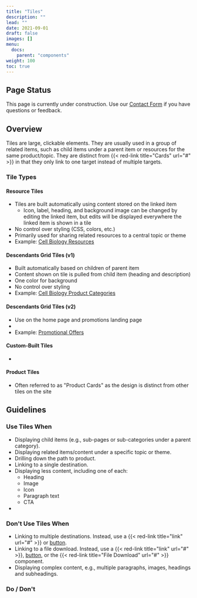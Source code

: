 ```yaml
---
title: "Tiles"
description: ""
lead: ""
date: 2021-09-01
draft: false
images: []
menu:
  docs:
    parent: "components"
weight: 100
toc: true
---
```


## Page Status

This page is currently under construction. Use our [Contact Form](https://promega.formstack.com/forms/nebula_contact) if you have questions or feedback.

## Overview

Tiles are large, clickable elements. They are usually used in a group of related items, such as child items under a parent item or resources for the same product/topic. They are distinct from {{< red-link title="Cards" url="#" >}} in that they only link to one target instead of multiple targets.

### Tile Types

#### Resource Tiles
- Tiles are built automatically using content stored on the linked item
  - Icon, label, heading, and background image can be changed by editing the linked item, but edits will be displayed everywhere the linked item is shown in a tile
- No control over styling (CSS, colors, etc.)
- Primarily used for sharing related resources to a central topic or theme
- Example: [Cell Biology Resources](https://www.promega.com/cell-biology/#related-resources)

#### Descendants Grid Tiles (v1)
- Built automatically based on children of parent item
- Content shown on tile is pulled from child item (heading and description)
- One color for background
- No control over styling
- Example: [Cell Biology Product Categories](https://www.promega.com/cell-biology/#descendants-grid)

#### Descendants Grid Tiles (v2)
- Use on the home page and promotions landing page
- 
- Example: [Promotional Offers](https://www.promega.com/products/promotional-offers/)

#### Custom-Built Tiles
-

#### Product Tiles
- Often referred to as "Product Cards" as the design is distinct from other tiles on the site


## Guidelines

### Use Tiles When
- Displaying child items (e.g., sub-pages or sub-categories under a parent category).
- Displaying related items/content under a specific topic or theme.
- Drilling down the path to product.
- Linking to a single destination.
- Displaying less content, including one of each:
  - Heading
  - Image
  - Icon
  - Paragraph text
  - CTA
-

### Don't Use Tiles When
- Linking to multiple destinations. Instead, use a {{< red-link title="link" url="#" >}} or [button](/docs/components/buttons).
- Linking to a file download. Instead, use a {{< red-link title="link" url="#" >}}, [button](/docs/components/buttons), or the {{< red-link title="File Download" url="#" >}} component.
- Displaying complex content, e.g., multiple paragraphs, images, headings and subheadings.


### Do / Don't

<!-- {{< columns >}}
{{< guidelines-correct >}}
{{< img-simple src="/images/components/buttons/do-bg-gradient.png" class="guideline-img">}}
Do make sure buttons are visible against backgrounds.
{{< guidelines-end >}}
{{< column >}}
{{< guidelines-incorrect >}}
{{< img-simple src="/images/components/buttons/dont-busy-bg.png" class="guideline-img">}}
Don't use an outline button on a busy background.
{{< guidelines-end >}}
{{< endcolumns >}}

{{< columns >}}
{{< guidelines-correct >}}
{{< img-simple src="/images/components/buttons/do-contrast.png" class="guideline-img">}}

Do check contrast between button and background.
{{< guidelines-end >}}
{{< column >}}
{{< guidelines-incorrect >}}
{{< img-simple src="/images/components/buttons/dont-contrast.png" class="guideline-img">}}

Don't use a button against a sol background.
{{< guidelines-end >}}
{{< endcolumns >}}

{{< columns >}}
{{< guidelines-correct >}}
{{< img-simple src="/images/components/buttons/do-align-1.png" class="guideline-img">}}
{{< img-simple src="/images/components/buttons/do-align-2.png" class="guideline-img">}}

Match button and text alignment.
{{< guidelines-end >}}
{{< column >}}
{{< guidelines-incorrect >}}
{{< img-simple src="/images/components/buttons/dont-align-1.png" class="guideline-img">}}
{{< img-simple src="/images/components/buttons/dont-align-2.png" class="guideline-img">}}

Don't vary alignment of content within a container.
{{< guidelines-end >}}
{{< endcolumns >}} -->
